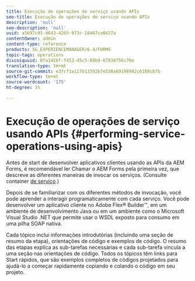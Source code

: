 ```yaml
---
title: Execução de operações de serviço usando APIs
seo-title: Execução de operações de serviço usando APIs
description: 'null'
seo-description: 'null'
uuid: a5697c91-d643-4265-973c-18467ca0437a
contentOwner: admin
content-type: reference
products: SG_EXPERIENCEMANAGER/6.4/FORMS
topic-tags: operations
discoiquuid: 8fa1426f-f453-45c5-89b9-67038f56c70e
translation-type: tm+mt
source-git-commit: e3fcf1a117b13392b7e530a09198982c6160cb7b
workflow-type: tm+mt
source-wordcount: '175'
ht-degree: 1%

---
```



# Execução de operações de serviço usando APIs {#performing-service-operations-using-apis}

Antes de start de desenvolver aplicativos clientes usando as APIs da AEM Forms, é recomendável ler Chamar o AEM Forms pela primeira vez, que descreve as diferentes maneiras de invocar os serviços. (Consulte container [de serviço](/help/forms/developing/service-container.md#service-container).)

Depois de se familiarizar com os diferentes métodos de invocação, você pode aprender a interagir programaticamente com cada serviço. Você pode desenvolver um aplicativo cliente no Adobe Flex® Builder™, em um ambiente de desenvolvimento Java ou em um ambiente como o Microsoft Visual Studio .NET que permite usar o WSDL exposto para consumo em uma pilha SOAP nativa.

Cada tópico inclui informações introdutórias (incluindo uma seção de resumo da etapa), orientações de código e exemplos de código. O resumo das etapas explica as sub-tarefas necessárias e cada sub-tarefa vincula a uma seção nas orientações de código. Todos os tópicos têm links para Start rápidos, que são exemplos completos de códigos projetados para ajudá-lo a começar rapidamente copiando e colando o código em seu projeto.
